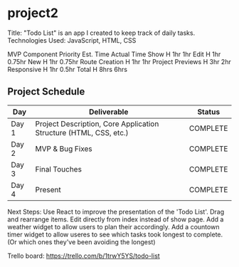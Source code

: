 # project2
Title: "Todo List" is an app I created to keep track of daily tasks.
Technologies Used: JavaScript, HTML, CSS

MVP
Component				Priority	Est. Time	Actual Time
Show                H     1hr       1hr
Edit                H     1hr       0.75hr
New                 H     1hr       0.75hr
Route Creation      H     1hr       1hr
Project Previews		H			3hr				2hr
Responsive				  H			1hr				0.5hr
Total				      	H			8hrs			6hrs

## Project Schedule

|  Day | Deliverable | Status
|---|---| ---|
|Day 1| Project Description, Core Application Structure (HTML, CSS, etc.) | COMPLETE
|Day 2| MVP & Bug Fixes | COMPLETE
|Day 3| Final Touches | COMPLETE
|Day 4| Present | COMPLETE


Next Steps:
Use React to improve the presentation of the 'Todo List'. Drag and rearrange items. Edit directly from index instead of show page.
Add a weather widget to allow users to plan their accordingly.
Add a countown timer widget to allow useres to see which tasks took longest to complete. (Or which ones they've been avoiding the longest)

Trello board: https://trello.com/b/1trwY5YS/todo-list
